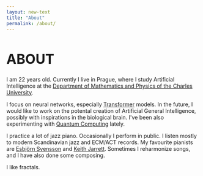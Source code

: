 ```yaml
---
layout: new-text
title: "About"
permalink: /about/
---
```


<h1 style="font-size: 250%">ABOUT</h1>


I am 22 years old. Currently I live in Prague,
where I study Artificial Intelligence at the [Department of Mathematics and Physics of the Charles University](https://www.mff.cuni.cz/).


I focus on neural networks, especially [Transformer](https://arxiv.org/abs/1706.03762) models.
In the future, I would like to
work on the potental creation of Artificial General Intelligence,
possibly with inspirations in the biological brain. 
I've been also experimenting with [Quantum Computing](https://github.com/patztablook22/jaq) lately.

I practice a lot of jazz piano. Occasionally I perform in public. 
I listen mostly to modern Scandinavian jazz and ECM/ACT records.
My favourite pianists are
[Esbjörn Svensson](https://en.wikipedia.org/wiki/Esbj%C3%B6rn_Svensson)
and 
[Keith Jarrett](https://en.wikipedia.org/wiki/Keith_Jarrett).
Sometimes I reharmonize songs, and I have also done some composing.

I like fractals.

